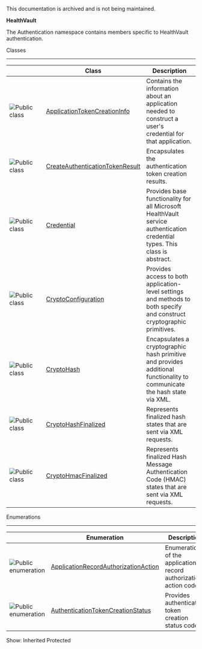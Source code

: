This documentation is archived and is not being maintained.

**HealthVault**

<span></span>
The Authentication namespace contains members specific to HealthVault authentication.

<span class="LW_CollapsibleArea_TitleAhref"><span class="cl_CollapsibleArea_expanding LW_CollapsibleArea_Img"></span><span class="LW_CollapsibleArea_Title">Classes</span></span>
<a href="healthvault-xml-api-reference.md" class="LW_CollapsibleArea_Anchor_Img" title="Right-click to copy and share the link for this section"></a>

------------------------------------------------------------------------

<span id="classToggle"></span>
<table>
<colgroup>
<col width="33%" />
<col width="33%" />
<col width="33%" />
</colgroup>
<thead>
<tr class="header">
<th> </th>
<th>Class</th>
<th>Description</th>
</tr>
</thead>
<tbody>
<tr class="odd">
<td><img src="images/https://i-msdn.sec.s-msft.com/areas/global/content/clear.gif" title="Public class" alt="Public class" id="pubclass" class="cl_IC29808" /></td>
<td><a href="healthvault-xml-api-reference.md">ApplicationTokenCreationInfo</a></td>
<td><div class="summary">
Contains the information about an application needed to construct a user's credential for that application.
</div></td>
</tr>
<tr class="even">
<td><img src="images/https://i-msdn.sec.s-msft.com/areas/global/content/clear.gif" title="Public class" alt="Public class" id="pubclass" class="cl_IC29808" /></td>
<td><a href="healthvault-xml-api-reference.md">CreateAuthenticationTokenResult</a></td>
<td><div class="summary">
Encapsulates the authentication token creation results.
</div></td>
</tr>
<tr class="odd">
<td><img src="images/https://i-msdn.sec.s-msft.com/areas/global/content/clear.gif" title="Public class" alt="Public class" id="pubclass" class="cl_IC29808" /></td>
<td><a href="healthvault-xml-api-reference.md">Credential</a></td>
<td><div class="summary">
Provides base functionality for all Microsoft HealthVault service authentication credential types. This class is abstract.
</div></td>
</tr>
<tr class="even">
<td><img src="images/https://i-msdn.sec.s-msft.com/areas/global/content/clear.gif" title="Public class" alt="Public class" id="pubclass" class="cl_IC29808" /></td>
<td><a href="healthvault-xml-api-reference.md">CryptoConfiguration</a></td>
<td><div class="summary">
Provides access to both application-level settings and methods to both specify and construct cryptographic primitives.
</div></td>
</tr>
<tr class="odd">
<td><img src="images/https://i-msdn.sec.s-msft.com/areas/global/content/clear.gif" title="Public class" alt="Public class" id="pubclass" class="cl_IC29808" /></td>
<td><a href="healthvault-xml-api-reference.md">CryptoHash</a></td>
<td><div class="summary">
Encapsulates a cryptographic hash primitive and provides additional functionality to communicate the hash state via XML.
</div></td>
</tr>
<tr class="even">
<td><img src="images/https://i-msdn.sec.s-msft.com/areas/global/content/clear.gif" title="Public class" alt="Public class" id="pubclass" class="cl_IC29808" /></td>
<td><a href="healthvault-xml-api-reference.md">CryptoHashFinalized</a></td>
<td><div class="summary">
Represents finalized hash states that are sent via XML requests.
</div></td>
</tr>
<tr class="odd">
<td><img src="images/https://i-msdn.sec.s-msft.com/areas/global/content/clear.gif" title="Public class" alt="Public class" id="pubclass" class="cl_IC29808" /></td>
<td><a href="healthvault-xml-api-reference.md">CryptoHmacFinalized</a></td>
<td><div class="summary">
Represents finalized Hash Message Authentication Code (HMAC) states that are sent via XML requests.
</div></td>
</tr>
</tbody>
</table>

<span class="LW_CollapsibleArea_TitleAhref"><span class="cl_CollapsibleArea_expanding LW_CollapsibleArea_Img"></span><span class="LW_CollapsibleArea_Title">Enumerations</span></span>
<a href="healthvault-xml-api-reference.md" class="LW_CollapsibleArea_Anchor_Img" title="Right-click to copy and share the link for this section"></a>

------------------------------------------------------------------------

<span id="enumerationToggle"></span>
<table>
<colgroup>
<col width="33%" />
<col width="33%" />
<col width="33%" />
</colgroup>
<thead>
<tr class="header">
<th> </th>
<th>Enumeration</th>
<th>Description</th>
</tr>
</thead>
<tbody>
<tr class="odd">
<td><img src="images/https://i-msdn.sec.s-msft.com/areas/global/content/clear.gif" title="Public enumeration" alt="Public enumeration" id="pubenumeration" class="cl_IC134134" /></td>
<td><a href="healthvault-xml-api-reference.md">ApplicationRecordAuthorizationAction</a></td>
<td><div class="summary">
Enumeration of the application record authorization action codes.
</div></td>
</tr>
<tr class="even">
<td><img src="images/https://i-msdn.sec.s-msft.com/areas/global/content/clear.gif" title="Public enumeration" alt="Public enumeration" id="pubenumeration" class="cl_IC134134" /></td>
<td><a href="healthvault-xml-api-reference.md">AuthenticationTokenCreationStatus</a></td>
<td><div class="summary">
Provides authentication token creation status codes.
</div></td>
</tr>
</tbody>
</table>

<span>Show:</span> Inherited Protected
